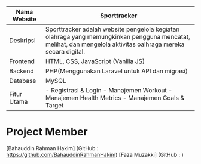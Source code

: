 



| Nama Website | Sporttracker                                                                                                                                                  |
|--------------|---------------------------------------------------------------------------------------------------------------------------------------------------------------|
| Deskripsi    | Sporttracker adalah website pengelola kegiatan olahraga yang memungkinkan pengguna mencatat, melihat, dan mengelola aktivitas oalhraga mereka secara digital. |
| Frontend     | HTML, CSS, JavaScript (Vanilla JS)                                                                                                                            |
| Backend      | PHP(Menggunakan Laravel untuk API dan migrasi)                                                                                                                |
| Database     | MySQL                                                                                                                                                         |
| Fitur Utama  | - Registrasi & Login - Manajemen Workout - Manajemen Health Metrics - Manajemen Goals & Target                                                                |



# Project Member
[Bahauddin Rahman Hakim]  (GitHub : https://github.com/BahauddinRahmanHakim)
[Faza Muzakki]  (GitHub : )
